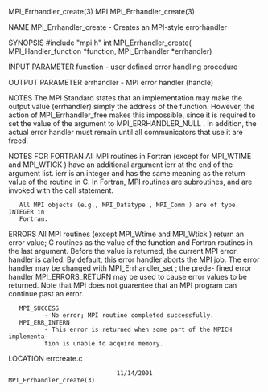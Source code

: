 MPI_Errhandler_create(3)              MPI             MPI_Errhandler_create(3)



NAME
       MPI_Errhandler_create -  Creates an MPI-style errorhandler

SYNOPSIS
       #include "mpi.h"
       int MPI_Errhandler_create(
               MPI_Handler_function *function,
               MPI_Errhandler       *errhandler)

INPUT PARAMETER
       function
              - user defined error handling procedure


OUTPUT PARAMETER
       errhandler
              - MPI error handler (handle)


NOTES
       The  MPI  Standard  states  that  an implementation may make the output
       value (errhandler) simply the address of the  function.   However,  the
       action  of  MPI_Errhandler_free  makes  this  impossible,  since  it is
       required to set the value of the argument to MPI_ERRHANDLER_NULL .   In
       addition,  the actual error handler must remain until all communicators
       that use it are freed.


NOTES FOR FORTRAN
       All MPI routines in Fortran (except for MPI_WTIME and MPI_WTICK )  have
       an  additional  argument ierr at the end of the argument list.  ierr is
       an integer and has the same meaning as the return value of the  routine
       in  C.   In Fortran, MPI routines are subroutines, and are invoked with
       the call statement.

       All MPI objects (e.g., MPI_Datatype , MPI_Comm ) are of type INTEGER in
       Fortran.


ERRORS
       All  MPI  routines  (except  MPI_Wtime  and MPI_Wtick ) return an error
       value; C routines as the value of the function and Fortran routines  in
       the last argument.  Before the value is returned, the current MPI error
       handler is called.  By default, this error handler aborts the MPI  job.
       The  error  handler may be changed with MPI_Errhandler_set ; the prede-
       fined error handler MPI_ERRORS_RETURN may be used to cause error values
       to  be  returned.  Note that MPI does not guarentee that an MPI program
       can continue past an error.

       MPI_SUCCESS
              - No error; MPI routine completed successfully.
       MPI_ERR_INTERN
              - This error is returned when some part of the MPICH implementa-
              tion is unable to acquire memory.

LOCATION
       errcreate.c



                                  11/14/2001          MPI_Errhandler_create(3)
